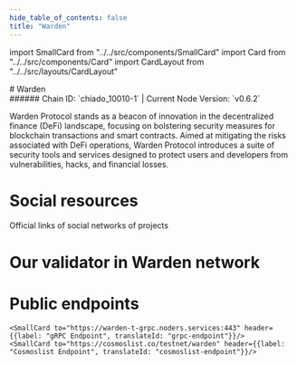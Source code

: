 ```yaml
---
hide_table_of_contents: false
title: "Warden"
---
```


import SmallCard from "../../src/components/SmallCard"
import Card from "../../src/components/Card"
import CardLayout from "../../src/layouts/CardLayout"

<div class="h1-with-icon icon-warden">
# Warden
</div>
###### Chain ID: `chiado_10010-1` | Current Node Version: `v0.6.2`


Warden Protocol stands as a beacon of innovation in the decentralized finance (DeFi) landscape, focusing on bolstering security measures for blockchain transactions and smart contracts. Aimed at mitigating the risks associated with DeFi operations, Warden Protocol introduces a suite of security tools and services designed to protect users and developers from vulnerabilities, hacks, and financial losses.

# Social resources
Official links of social networks of projects

<CardLayout autoFitEnabled={false}>
    <SmallCard to="https://wardenprotocol.org/" header={{label: "Website", translateId: "social-telegram"}} iconPath="img/website-icon.svg"/>
    <SmallCard to="https://github.com/warden-protocol/wardenprotocol" header={{label: "GitHub", translateId: "social-telegram"}} iconPath="img/github-icon.svg"/>
    <SmallCard to="https://discord.gg/wardenprotocol" header={{label: "Discord", translateId: "social-telegram"}} iconPath="img/discord-icon.svg"/>
    <SmallCard to="https://x.com/wardenprotocol" header={{label: "X", translateId: "social-telegram"}} iconPath="img/x-icon.svg"/>
    <SmallCard to="https://t.me/wardenprotocol" header={{label: "Telegram", translateId: "social-telegram"}} iconPath="img/telegram-icon.svg"/>
</CardLayout>

# Our validator in Warden network

<CardLayout autoFitEnabled={true}>
    <Card
        to="https://testnet.warden.explorers.guru/validator/wardenvaloper1nun82ve6x07rhd0vda25acnalea70m28trfp4j"
        header={{
            label: "[NODERS]TEAM",
            translateId: "development-setup",
        }}
        body={{
            label: "Trusted blockchain validator",
        }}
        iconPath="img/kotlin-icon.svg"
    />
</CardLayout>

# Public endpoints

<CardLayout autoFitEnabled={true}>
    <SmallCard to="https://warden-t-rpc.noders.services" header={{label: "RPC Endpoint", translateId: "rpc-endpoint"}}/>
    <SmallCard to="https://warden-t-api.noders.services" header={{label: "API Endpoint", translateId: "api-endpoint"}}/>
    
    <SmallCard to="https://warden-t-grpc.noders.services:443" header={{label: "gRPC Endpoint", translateId: "grpc-endpoint"}}/>
    <SmallCard to="https://cosmoslist.co/testnet/warden" header={{label: "Cosmoslist Endpoint", translateId: "cosmoslist-endpoint"}}/>
</CardLayout>
